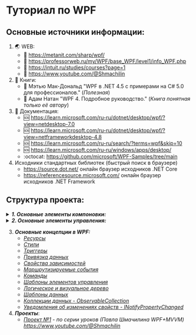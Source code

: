 # Туториал по WPF
## Основные источники информации:
1. :earth_asia: WEB:
   + :speech_balloon: https://metanit.com/sharp/wpf/
   + :speech_balloon: https://professorweb.ru/my/WPF/base_WPF/level1/info_WPF.php
   + :speech_balloon: https://intuit.ru/studies/courses?page=1
   + :speech_balloon: https://www.youtube.com/@Shmachilin
2. :notebook: Книги:
   + :blue_book: Мэтью Мак-Дональд "WPF в .NET 4.5 с примерами на C# 5.0 для профессионалов." (*Полезная*)
   + :blue_book: Адам Натан "WPF 4. Подробное руководство." (*Книга понятная только её автору*)
3. :page_with_curl: Документация:
   + :sos: https://learn.microsoft.com/ru-ru/dotnet/desktop/wpf/?view=netdesktop-7.0
   + :sos: https://learn.microsoft.com/ru-ru/dotnet/desktop/wpf/?view=netframeworkdesktop-4.8
   + :sos: https://learn.microsoft.com/ru-ru/search/?terms=wpf&skip=10
   + :sos: https://learn.microsoft.com/ru-ru/windows/apps/desktop/
   + :octocat: https://github.com/microsoft/WPF-Samples/tree/main
5. Исходники стандартных библиотек (быстрый поиск в браузере)
   + https://source.dot.net/ онлайн браузер исходников .NET Core
   + https://referencesource.microsoft.com/ онлайн браузер исходников .NET Framework

## Структура проекта:
<details>
   <summary><b><i>1. Основные элементы компоновки:</i></b></summary>
   
   * *[01_Canvas](01_Элементы_компоновки/01_Canvas/Description.md)*
   * *[02_StackPanel](01_Элементы_компоновки/02_StackPanel/Description.md)*
   * *[03_WrapPanel](01_Элементы_компоновки/03_WrapPanel/Description.md)* 
   * *[04_DockPanel](01_Элементы_компоновки/04_DockPanel/Description.md)* 
   * *[05_Grid](01_Элементы_компоновки/05_Grid/Description.md)* 
   * *[06_GridSplitter](01_Элементы_компоновки/06_GridSplitter/Description.md)* 
</details>
<details>
   <summary><b><i>2. Основные элементы управления:</i></b></summary>
   
   * *[01_Button](02_Элементы_управления/01_Button/Description.md)*
   * *[02_CheckBox/RadioButton](02_Элементы_управления/02_CheckBox_and_RadioButton/Description.md)*
   * *[03_ToolTip/Popup](02_Элементы_управления/03_ToolTip_and_Popup/Description.md)*
   * *[04_GroupBox/Expander](02_Элементы_управления/04_GroupBox_and_Expander/Description.md)*
   * *[05_ScrollViewer](02_Элементы_управления/05_ScrollViewer/Description.md)*
   * *[06_TextElements](02_Элементы_управления/06_TextElements/Description.md)*
   * *[07_ListBox](02_Элементы_управления/07_ListBox/Description.md)*
   * *[08_ComboBox](02_Элементы_управления/08_ComboBox/Description.md)*
   * *[09_ListView](02_Элементы_управления/09_ListView/Description.md)*
   * *[10_DataGrid](02_Элементы_управления/10_DataGrid/Description.md)*
</details>


3. ___Основные концепции в WPF:___
   * *[Ресурсы](03_Основные_концепции_WPF/01_Resources/Description.md)*
   * *[Стили](03_Основные_концепции_WPF/02_Styles/Description.md)*
   * *[Триггеры](03_Основные_концепции_WPF/03_Triggers/Description.md)*
   * *[Привязка данных](03_Основные_концепции_WPF/04_Binding/Description.md)*
   * *[Свойства зависимостей](03_Основные_концепции_WPF/05_DependencyProperty/Description.md)*
   * *[Маршрутизируемые события](03_Основные_концепции_WPF/06_Events/Description.md)*
   * *[Команды](03_Основные_концепции_WPF/07_Commands/Description.md)*
   * *[Шаблоны элементов управления](03_Основные_концепции_WPF/08_Templates/Description.md)*
   * *[Логическое и визуальное дерево](03_Основные_концепции_WPF/09_LVTrees/Description.md)*
   * *[Шаблоны данных](03_Основные_концепции_WPF/10_DataTemplate/Description.md)*
   * *[Коллекции данных - ObservableCollection](03_Основные_концепции_WPF/11_ObservableCollection/Description.md)*
   * *[Уведомления об изменениях свойств - INotifyPropertyChanged](03_Основные_концепции_WPF/12_INotifyPropertyChanged/Description.md)*
4. ___Проекты___:
   * *[Проект №1](Проект_1/) - по серии уроков (Павла Шмачилина WPF+MVVM) https://www.youtube.com/@Shmachilin*






